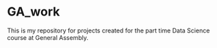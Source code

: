 # GA_work

This is my repository for projects created for the part time Data Science course at General Assembly.
